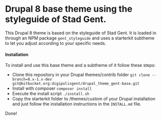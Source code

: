 # Drupal 8 base theme using the styleguide of Stad Gent.
This Drupal 8 theme is based on the styleguide of Stad Gent.
It is loaded in through an NPM package `gent_styleguide` and uses a starterkit
subtheme to let you adjust according to your specific needs.

#### Installation
To install and use this base theme and a subtheme of it follow these steps:
* Clone this repository in your Drupal themes/contrib folder
  `git clone --branch=8.x-1.x-dev git@bitbucket.org:digipolisgent/drupal_theme_gent-base.git`
* Install with composer
  `composer install`
* Execute the install script
  `./install.sh`
* Copy the starterkit folder to /themes/custom of your Drupal installation and just follow the installation instructions in the `INSTALL.md` file.

Done!
